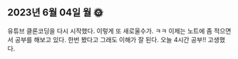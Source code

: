 <h2>2023년 6월 04일 월 🌞</h2>
유튜브 클론코딩을 다시 시작했다. 
이렇게 또 새로울수가. ㅋㅋ 이제는 노트에 좀 적으면서 공부를 해보고 있다. 한번 봤다고 그래도 이해가 잘 된다. 오늘 4시간 공부!! 고생했다.
